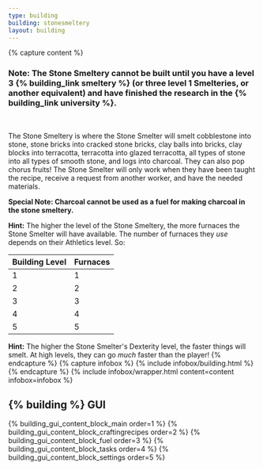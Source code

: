 ```yaml
---
type: building
building: stonesmeltery
layout: building
---
```

{% capture content %}
### Note: The Stone Smeltery cannot be built until you have a level 3 {% building_link smeltery %} (or three level 1 Smelteries, or another equivalent) and have finished the research in the {% building_link university %}.
<br>

The Stone Smeltery is where the Stone Smelter will smelt cobblestone into stone, stone bricks into cracked stone bricks, clay balls into bricks, clay blocks into terracotta, terracotta into glazed terracotta, all types of stone into all types of smooth stone, and logs into charcoal. They can also pop chorus fruits! The Stone Smelter will only work when they have been taught the recipe, receive a request from another worker, and have the needed materials. 

**Special Note: Charcoal cannot be used as a fuel for making charcoal in the stone smeltery.**

**Hint:** The higher the level of the Stone Smeltery, the more furnaces the Stone Smelter will have available. The number of furnaces they *use* depends on their Athletics level. So:

| Building Level | Furnaces |
|----------------|----------|
| 1              | 1        |
| 2              | 2        |
| 3              | 3        |
| 4              | 4        |
| 5              | 5        |

**Hint:** The higher the Stone Smelter's Dexterity level, the faster things will smelt. At high levels, they can go *much* faster than the player!
{% endcapture %}
{% capture infobox %}
{% include infobox/building.html %}
{% endcapture %}
{% include infobox/wrapper.html content=content infobox=infobox %}

## {% building %} GUI

{% building_gui_content_block_main order=1 %}
{% building_gui_content_block_craftingrecipes order=2 %}
{% building_gui_content_block_fuel order=3 %}
{% building_gui_content_block_tasks order=4 %}
{% building_gui_content_block_settings order=5 %}